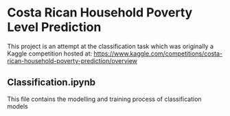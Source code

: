 
# Costa Rican Household Poverty Level Prediction

This project is an attempt at the classification task which was originally a Kaggle competition hosted at: https://www.kaggle.com/competitions/costa-rican-household-poverty-prediction/overview 

## Classification.ipynb
This file contains the modelling and training process of classification models


